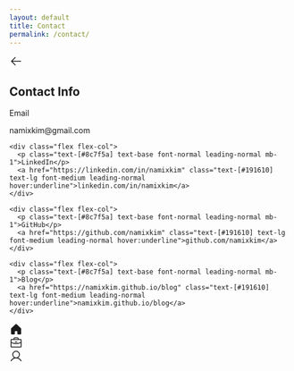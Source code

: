 ```yaml
---
layout: default
title: Contact
permalink: /contact/
---
```


<div class="flex items-center bg-[#fbfaf9] p-4 pb-2 justify-between">
  <div class="text-[#191610] flex size-12 shrink-0 items-center">
    <a href="/" class="text-[#191610]">
      <svg xmlns="http://www.w3.org/2000/svg" width="24px" height="24px" fill="currentColor" viewBox="0 0 256 256">
        <path d="M224,128a8,8,0,0,1-8,8H59.31l58.35,58.34a8,8,0,0,1-11.32,11.32l-72-72a8,8,0,0,1,0-11.32l72-72a8,8,0,0,1,11.32,11.32L59.31,120H216A8,8,0,0,1,224,128Z"></path>
      </svg>
    </a>
  </div>
  <h2 class="text-[#191610] text-lg font-bold leading-tight tracking-[-0.015em] flex-1 text-center pr-12">Contact Info</h2>
</div>

<div class="p-4">
  <div class="flex flex-col gap-8">
    <div class="flex flex-col">
      <p class="text-[#8c7f5a] text-base font-normal leading-normal mb-1">Email</p>
      <p class="text-[#191610] text-lg font-medium leading-normal">namixkim@gmail.com</p>
    </div>

    <div class="flex flex-col">
      <p class="text-[#8c7f5a] text-base font-normal leading-normal mb-1">LinkedIn</p>
      <a href="https://linkedin.com/in/namixkim" class="text-[#191610] text-lg font-medium leading-normal hover:underline">linkedin.com/in/namixkim</a>
    </div>

    <div class="flex flex-col">
      <p class="text-[#8c7f5a] text-base font-normal leading-normal mb-1">GitHub</p>
      <a href="https://github.com/namixkim" class="text-[#191610] text-lg font-medium leading-normal hover:underline">github.com/namixkim</a>
    </div>

    <div class="flex flex-col">
      <p class="text-[#8c7f5a] text-base font-normal leading-normal mb-1">Blog</p>
      <a href="https://namixkim.github.io/blog" class="text-[#191610] text-lg font-medium leading-normal hover:underline">namixkim.github.io/blog</a>
    </div>
  </div>
</div>

<div class="h-20"></div>

<div class="fixed bottom-0 left-0 right-0">
  <div class="flex gap-2 border-t border-[#f1efe9] bg-[#fbfaf9] px-4 pb-3 pt-2">
    <a class="flex flex-1 flex-col items-center justify-end gap-1 text-[#8c7f5a]" href="/">
      <div class="text-[#8c7f5a] flex h-8 items-center justify-center">
        <svg xmlns="http://www.w3.org/2000/svg" width="24px" height="24px" fill="currentColor" viewBox="0 0 256 256">
          <path d="M224,115.55V208a16,16,0,0,1-16,16H168a16,16,0,0,1-16-16V168a8,8,0,0,0-8-8H112a8,8,0,0,0-8,8v40a16,16,0,0,1-16,16H48a16,16,0,0,1-16-16V115.55a16,16,0,0,1,5.17-11.78l80-75.48.11-.11a16,16,0,0,1,21.53,0,1.14,1.14,0,0,0,.11.11l80,75.48A16,16,0,0,1,224,115.55Z"></path>
        </svg>
      </div>
    </a>
    <a class="flex flex-1 flex-col items-center justify-end gap-1 text-[#8c7f5a]" href="/projects">
      <div class="text-[#8c7f5a] flex h-8 items-center justify-center">
        <svg xmlns="http://www.w3.org/2000/svg" width="24px" height="24px" fill="currentColor" viewBox="0 0 256 256">
          <path d="M216,56H176V48a24,24,0,0,0-24-24H104A24,24,0,0,0,80,48v8H40A16,16,0,0,0,24,72V200a16,16,0,0,0,16,16H216a16,16,0,0,0,16-16V72A16,16,0,0,0,216,56ZM96,48a8,8,0,0,1,8-8h48a8,8,0,0,1,8,8v8H96ZM216,72v41.61A184,184,0,0,1,128,136a184.07,184.07,0,0,1-88-22.38V72Zm0,128H40V131.64A200.19,200.19,0,0,0,128,152a200.25,200.25,0,0,0,88-20.37V200ZM104,112a8,8,0,0,1,8-8h32a8,8,0,0,1,0,16H112A8,8,0,0,1,104,112Z"></path>
        </svg>
      </div>
    </a>
    <a class="flex flex-1 flex-col items-center justify-end gap-1 text-[#191610]" href="/about">
      <div class="text-[#191610] flex h-8 items-center justify-center">
        <svg xmlns="http://www.w3.org/2000/svg" width="24px" height="24px" fill="currentColor" viewBox="0 0 256 256">
          <path d="M230.92,212c-15.23-26.33-38.7-45.21-66.09-54.16a72,72,0,1,0-73.66,0C63.78,166.78,40.31,185.66,25.08,212a8,8,0,1,0,13.85,8c18.84-32.56,52.14-52,89.07-52s70.23,19.44,89.07,52a8,8,0,1,0,13.85-8ZM72,96a56,56,0,1,1,56,56A56.06,56.06,0,0,1,72,96Z"></path>
        </svg>
      </div>
    </a>
  </div>
  <div class="h-5 bg-[#fbfaf9]"></div>
</div> 